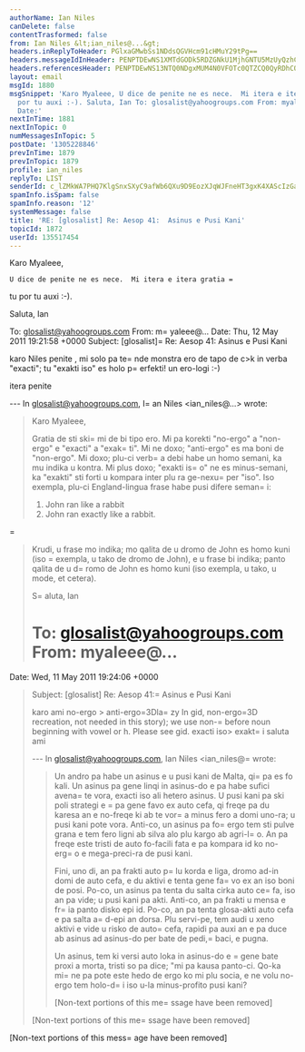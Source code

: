 ```yaml
---
authorName: Ian Niles
canDelete: false
contentTrasformed: false
from: Ian Niles &lt;ian_niles@...&gt;
headers.inReplyToHeader: PGlxaGMwbSs1NDdsQGVHcm91cHMuY29tPg==
headers.messageIdInHeader: PENPTDEwNS1XMTdGODk5RDZGNkU1MjhGNTU5MzUyQzhCODkwQHBoeC5nYmw+
headers.referencesHeader: PENPTDEwNS13NTQ0NDgxMUM4N0VFOTc0QTZCQ0QyRDhCODYwQHBoeC5nYmw+LDxpcWhjMG0rNTQ3bEBlR3JvdXBzLmNvbT4=
layout: email
msgId: 1880
msgSnippet: 'Karo Myaleee, U dice de penite ne es nece.  Mi itera e itera gratia tu
  por tu auxi :-). Saluta, Ian To: glosalist@yahoogroups.com From: myaleee@yahoo.com
  Date:'
nextInTime: 1881
nextInTopic: 0
numMessagesInTopic: 5
postDate: '1305228846'
prevInTime: 1879
prevInTopic: 1879
profile: ian_niles
replyTo: LIST
senderId: c_lZMkWA7PHQ7KlgSnxSXyC9afWb6QXu9D9EozXJqWJFneHT3gxK4XAScIzGae5XpbGe-EKCbytR_9RbU3G0ok2czTXSDNaA
spamInfo.isSpam: false
spamInfo.reason: '12'
systemMessage: false
title: 'RE: [glosalist] Re: Aesop 41:  Asinus e Pusi Kani'
topicId: 1872
userId: 135517454
---
```



Karo Myaleee,
 
    U dice de penite ne es nece.  Mi itera e itera gratia =
tu por tu auxi :-).
 
Saluta,
Ian
 


To: glosalist@yahoogroups.com
From: m=
yaleee@...
Date: Thu, 12 May 2011 19:21:58 +0000
Subject: [glosalist]=
 Re: Aesop 41: Asinus e Pusi Kani


  



karo Niles
penite , mi solo pa te=
nde monstra ero de tapo de c>k in verba "exacti"; tu "exakti iso" es holo p=
erfekti!
un ero-logi :-)

itera penite

--- In glosalist@yahoogroups.com, I=
an Niles <ian_niles@...> wrote:
>
> 
> Karo Myaleee,
> 
> Gratia de sti ski=
 mi de bi tipo ero. Mi pa korekti "no-ergo" a "non-ergo" e "exacti" a "exak=
ti". Mi ne doxo; "anti-ergo" es ma boni de "non-ergo". Mi doxo; plu-ci verb=
a debi habe un homo semani, ka mu indika u kontra. Mi plus doxo; "exakti is=
o" ne es minus-semani, ka "exakti" sti forti u kompara inter plu ra ge-nexu=
 per "iso". Iso exempla, plu-ci England-lingua frase habe pusi difere seman=
i:
> 
> 1. John ran like a rabbit 
> 2. John ran exactly like a rabbit.
> 
=
> Krudi, u frase mo indika; mo qalita de u dromo de John es homo kuni (iso =
exempla, u tako de dromo de John), e u frase bi indika; panto qalita de u d=
romo de John es homo kuni (iso exempla, u tako, u mode, et cetera). 
> 
> S=
aluta,
> Ian
> 
> 
> 
> To: glosalist@yahoogroups.com
> From: myaleee@...
>=
 Date: Wed, 11 May 2011 19:24:06 +0000
> Subject: [glosalist] Re: Aesop 41:=
 Asinus e Pusi Kani
> 
> 
> 
> 
> 
> 
> karo ami
> no-ergo > anti-ergo=3Dla=
zy
> In gid, non-ergo=3D recreation, not needed in this story); we use non-=
 before noun beginning with vowel or h. Please see gid.
> exacti iso> exakt=
i
> saluta ami
> 
> --- In glosalist@yahoogroups.com, Ian Niles <ian_niles@=
> wrote:
> >
> > 
> > Un andro pa habe un asinus e u pusi kani de Malta, qi=
 pa es fo kali. Un asinus pa gene linqi in asinus-do e pa habe sufici avena=
 te vora, exacti iso ali hetero asinus. U pusi kani pa ski poli strategi e =
pa gene favo ex auto cefa, qi freqe pa du karesa an e no-freqe ki ab te vor=
a minus fero a domi uno-ra; u pusi kani pote vora. Anti-co, un asinus pa fo=
 ergo tem sti pulve grana e tem fero ligni ab silva alo plu kargo ab agri-l=
o. An pa freqe este tristi de auto fo-facili fata e pa kompara id ko no-erg=
o e mega-preci-ra de pusi kani. 
> > 
> > Fini, uno di, an pa frakti auto p=
lu korda e liga, dromo ad-in domi de auto cefa, e du aktivi e tenta gene fa=
vo ex an iso boni de posi. Po-co, un asinus pa tenta du salta cirka auto ce=
fa, iso an pa vide; u pusi kani pa akti. Anti-co, an pa frakti u mensa e fr=
ia panto disko epi id. Po-co, an pa tenta glosa-akti auto cefa e pa salta a=
d-epi an dorsa. Plu servi-pe, tem audi u xeno aktivi e vide u risko de auto=
 cefa, rapidi pa auxi an e pa duce ab asinus ad asinus-do per bate de pedi,=
 baci, e pugna. 
> > 
> > Un asinus, tem ki versi auto loka in asinus-do e =
gene bate proxi a morta, tristi so pa dice; "mi pa kausa panto-ci. Qo-ka mi=
 ne pa pote este hedo de ergo ko mi plu socia, e ne volu no-ergo tem holo-d=
i iso u-la minus-profito pusi kani? 
> > 
> > [Non-text portions of this me=
ssage have been removed]
> >
> 
> 
> 
> 
> 
> [Non-text portions of this me=
ssage have been removed]
>



 		 	   		  

[Non-text portions of this mess=
age have been removed]


